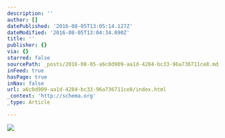 ```yaml
---
description: ''
author: []
datePublished: '2016-08-05T13:05:14.127Z'
dateModified: '2016-08-05T13:04:34.090Z'
title: ''
publisher: {}
via: {}
starred: false
sourcePath: _posts/2016-08-05-a6c0d909-aa1d-4284-bc33-96a736711ce8.md
inFeed: true
hasPage: true
inNav: false
url: a6c0d909-aa1d-4284-bc33-96a736711ce8/index.html
_context: 'http://schema.org'
_type: Article

---
```

![](https://the-grid-user-content.s3-us-west-2.amazonaws.com/8cac1a95-a909-4849-85de-8c1b36fd4a43.jpg)